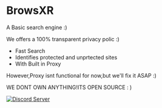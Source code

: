 # BrowsXR

 A Basic search engine :)

We offers a 100% transparent privacy polic :)

- Fast Search
- Identifies protected and unprtected sites
- With Built in Proxy

However,Proxy isnt functional for now,but we'll fix it ASAP :)

WE DONT OWN ANYTHING!ITS OPEN SOURCE : )

 <a href="https://discord.gg/P9gGZaXWGR">
    <img src="https://discordapp.com/api/guilds/913750761924591666/widget.png?style=shield" alt="Discord Server">
  </a>

